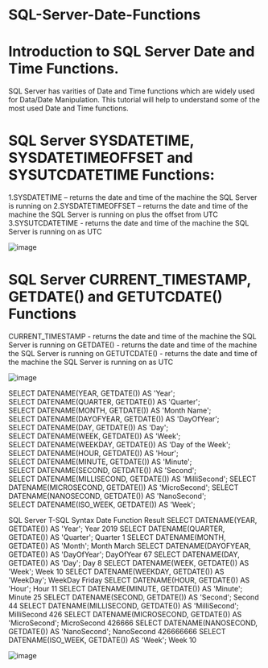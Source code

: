 # SQL-Server-Date-Functions

# Introduction to SQL Server Date and Time Functions.

SQL Server has varities of Date and Time functions which are widely used for Data/Date Manipulation.
This tutorial will help to understand some of the most used Date and Time functions.

# SQL Server SYSDATETIME, SYSDATETIMEOFFSET and SYSUTCDATETIME Functions:
1.SYSDATETIME – returns the date and time of the machine the SQL Server is running on
2.SYSDATETIMEOFFSET – returns the date and time of the machine the SQL Server is running on plus the offset from UTC
3.SYSUTCDATETIME - returns the date and time of the machine the SQL Server is running on as UTC

![image](https://user-images.githubusercontent.com/122970222/213415402-3f834b6c-8270-4910-aa83-fb1cf7205b85.png)

# SQL Server CURRENT_TIMESTAMP, GETDATE() and GETUTCDATE() Functions
CURRENT_TIMESTAMP - returns the date and time of the machine the SQL Server is running on
GETDATE() - returns the date and time of the machine the SQL Server is running on
GETUTCDATE() - returns the date and time of the machine the SQL Server is running on as UTC

![image](https://user-images.githubusercontent.com/122970222/213415772-e0c72c7b-e52d-475a-92a4-1eb5ace53b9b.png)

SELECT DATENAME(YEAR, GETDATE())        AS 'Year';        
SELECT DATENAME(QUARTER, GETDATE())     AS 'Quarter';     
SELECT DATENAME(MONTH, GETDATE())       AS 'Month Name';       
SELECT DATENAME(DAYOFYEAR, GETDATE())   AS 'DayOfYear';   
SELECT DATENAME(DAY, GETDATE())         AS 'Day';         
SELECT DATENAME(WEEK, GETDATE())        AS 'Week';        
SELECT DATENAME(WEEKDAY, GETDATE())     AS 'Day of the Week';     
SELECT DATENAME(HOUR, GETDATE())        AS 'Hour';        
SELECT DATENAME(MINUTE, GETDATE())      AS 'Minute';      
SELECT DATENAME(SECOND, GETDATE())      AS 'Second';      
SELECT DATENAME(MILLISECOND, GETDATE()) AS 'MilliSecond'; 
SELECT DATENAME(MICROSECOND, GETDATE()) AS 'MicroSecond'; 
SELECT DATENAME(NANOSECOND, GETDATE())  AS 'NanoSecond';  
SELECT DATENAME(ISO_WEEK, GETDATE())    AS 'Week';    

SQL Server T-SQL Syntax	Date Function	Result
SELECT DATENAME(YEAR, GETDATE()) AS 'Year';	Year	2019
SELECT DATENAME(QUARTER, GETDATE()) AS 'Quarter';	Quarter	1
SELECT DATENAME(MONTH, GETDATE()) AS 'Month';	Month	March
SELECT DATENAME(DAYOFYEAR, GETDATE()) AS 'DayOfYear';	DayOfYear	67
SELECT DATENAME(DAY, GETDATE()) AS 'Day';	Day	8
SELECT DATENAME(WEEK, GETDATE()) AS 'Week';	Week	10
SELECT DATENAME(WEEKDAY, GETDATE()) AS 'WeekDay';	WeekDay	Friday
SELECT DATENAME(HOUR, GETDATE()) AS 'Hour';	Hour	11
SELECT DATENAME(MINUTE, GETDATE()) AS 'Minute';	Minute	25
SELECT DATENAME(SECOND, GETDATE()) AS 'Second';	Second	44
SELECT DATENAME(MILLISECOND, GETDATE()) AS 'MilliSecond';	MilliSecond	426
SELECT DATENAME(MICROSECOND, GETDATE()) AS 'MicroSecond';	MicroSecond	426666
SELECT DATENAME(NANOSECOND, GETDATE()) AS 'NanoSecond';	NanoSecond	426666666
SELECT DATENAME(ISO_WEEK, GETDATE()) AS 'Week';	Week	10

![image](https://user-images.githubusercontent.com/122970222/213416896-da932858-5494-4c1a-a450-f7669b9331a6.png)
